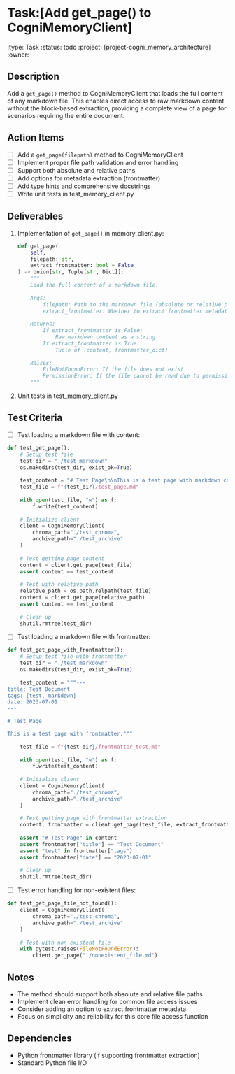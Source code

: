 # Task:[Add get_page() to CogniMemoryClient]
:type: Task
:status: todo
:project: [project-cogni_memory_architecture]
:owner: 

## Description
Add a `get_page()` method to CogniMemoryClient that loads the full content of any markdown file. This enables direct access to raw markdown content without the block-based extraction, providing a complete view of a page for scenarios requiring the entire document.

## Action Items
- [ ] Add a `get_page(filepath)` method to CogniMemoryClient
- [ ] Implement proper file path validation and error handling
- [ ] Support both absolute and relative paths
- [ ] Add options for metadata extraction (frontmatter)
- [ ] Add type hints and comprehensive docstrings
- [ ] Write unit tests in test_memory_client.py

## Deliverables
1. Implementation of `get_page()` in memory_client.py:
   ```python
   def get_page(
       self, 
       filepath: str,
       extract_frontmatter: bool = False
   ) -> Union[str, Tuple[str, Dict]]:
       """
       Load the full content of a markdown file.
       
       Args:
           filepath: Path to the markdown file (absolute or relative path)
           extract_frontmatter: Whether to extract frontmatter metadata (default: False)
           
       Returns:
           If extract_frontmatter is False:
               Raw markdown content as a string
           If extract_frontmatter is True:
               Tuple of (content, frontmatter_dict)
               
       Raises:
           FileNotFoundError: If the file does not exist
           PermissionError: If the file cannot be read due to permissions
       """
   ```

2. Unit tests in test_memory_client.py

## Test Criteria
- [ ] Test loading a markdown file with content:
```python
def test_get_page():
    # Setup test file
    test_dir = "./test_markdown"
    os.makedirs(test_dir, exist_ok=True)
    
    test_content = "# Test Page\n\nThis is a test page with markdown content.\n\n- Item 1\n- Item 2"
    test_file = f"{test_dir}/test_page.md"
    
    with open(test_file, "w") as f:
        f.write(test_content)
    
    # Initialize client
    client = CogniMemoryClient(
        chroma_path="./test_chroma",
        archive_path="./test_archive"
    )
    
    # Test getting page content
    content = client.get_page(test_file)
    assert content == test_content
    
    # Test with relative path
    relative_path = os.path.relpath(test_file)
    content = client.get_page(relative_path)
    assert content == test_content
    
    # Clean up
    shutil.rmtree(test_dir)
```

- [ ] Test loading a markdown file with frontmatter:
```python
def test_get_page_with_frontmatter():
    # Setup test file with frontmatter
    test_dir = "./test_markdown"
    os.makedirs(test_dir, exist_ok=True)
    
    test_content = """---
title: Test Document
tags: [test, markdown]
date: 2023-07-01
---

# Test Page

This is a test page with frontmatter."""
    
    test_file = f"{test_dir}/frontmatter_test.md"
    
    with open(test_file, "w") as f:
        f.write(test_content)
    
    # Initialize client
    client = CogniMemoryClient(
        chroma_path="./test_chroma",
        archive_path="./test_archive"
    )
    
    # Test getting page with frontmatter extraction
    content, frontmatter = client.get_page(test_file, extract_frontmatter=True)
    
    assert "# Test Page" in content
    assert frontmatter["title"] == "Test Document"
    assert "test" in frontmatter["tags"]
    assert frontmatter["date"] == "2023-07-01"
    
    # Clean up
    shutil.rmtree(test_dir)
```

- [ ] Test error handling for non-existent files:
```python
def test_get_page_file_not_found():
    client = CogniMemoryClient(
        chroma_path="./test_chroma",
        archive_path="./test_archive"
    )
    
    # Test with non-existent file
    with pytest.raises(FileNotFoundError):
        client.get_page("./nonexistent_file.md")
```

## Notes
- The method should support both absolute and relative file paths
- Implement clean error handling for common file access issues
- Consider adding an option to extract frontmatter metadata
- Focus on simplicity and reliability for this core file access function

## Dependencies
- Python frontmatter library (if supporting frontmatter extraction)
- Standard Python file I/O 